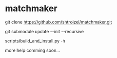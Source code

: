 # matchmaker

git clone https://github.com/shtroizel/matchmaker.git

git submodule update --init --recursive

scripts/build_and_install.py -h


more help comming soon...

